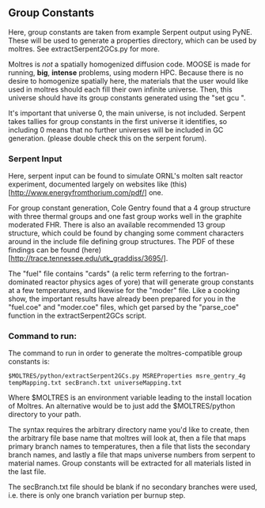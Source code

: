 ## Group Constants

Here, group constants are taken from example Serpent output using PyNE. These will be used to generate a properties directory, which
can be used by moltres. See extractSerpent2GCs.py for more.

Moltres is *not* a spatially homogenized diffusion code. MOOSE is made for running, **big**, **intense** problems, using modern HPC.
Because there is no desire to homogenize spatially here, the materials that the user would like used in moltres should each fill their
own infinite universe. Then, this universe should have its group constants generated using the "set gcu <material universe numbers>".

It's important that universe 0, the main universe, is not included. Serpent takes tallies for group constants in the first universe
it identifies, so including 0 means that no further universes will be included in GC generation. (please double check this on the serpent
forum).

### Serpent Input

Here, serpent input can be found to simulate ORNL's molten salt reactor experiment, documented largely on websites like
(this)[http://www.energyfromthorium.com/pdf/] one.

For group constant generation, Cole Gentry found that a 4 group structure with three thermal groups and one fast group works
well in the graphite moderated FHR. There is also an available recommended 13 group structure, which could be found by changing
some comment characters around in the include file defining group structures. The PDF of these findings can be found (here)[http://trace.tennessee.edu/utk_graddiss/3695/].

The "fuel" file contains "cards" (a relic term referring to the fortran-dominated reactor physics ages of yore)
that will generate group constants at a few temperatures, and likewise for the "moder" file.
Like a cooking show, the important results have already been prepared for you in the "fuel.coe" and "moder.coe" files, which
get parsed by the "parse_coe" function in the extractSerpent2GCs script.

### Command to run:

The command to run in order to generate the moltres-compatible group constants is:

```$MOLTRES/python/extractSerpent2GCs.py MSREProperties msre_gentry_4g tempMapping.txt secBranch.txt universeMapping.txt```

Where $MOLTRES is an environment variable leading to the install location of Moltres. An alternative would be to just add
the $MOLTRES/python directory to your path.

The syntax requires the arbitrary directory name you'd like to create, then the arbitrary file base name that moltres will
look at, then a file that maps primary branch names to temperatures, then a file that lists the secondary branch names, and lastly a file that maps universe numbers from serpent to material names. 
Group constants will be extracted for all materials listed in the last file.

The secBranch.txt file should be blank if no secondary branches were used, i.e. there is only one branch variation per burnup step.